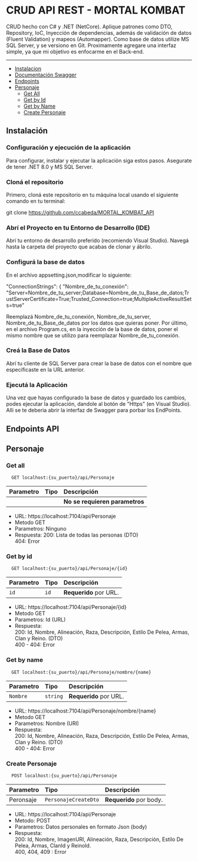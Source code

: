 # CRUD API REST - MORTAL KOMBAT

CRUD hecho con C# y .NET (NetCore). Aplique patrones como DTO, Repository, IoC, Inyección de dependencias, además de validación de datos (Fluent Validation) y mapeos (Automapper). Como base de datos utilize MS SQL Server, y se versiono en Git.
Proximamente agregare una interfaz simple, ya que mi objetivo es enfocarme en el Back-end.



---
- [Instalacion](#instalación)
- [Documentación Swagger](#documentación-swagger)
- [Endpoints](#endpoints-api)
- [Personaje](#Personaje)
	- [Get All](#get-all)
   	- [Get by Id](#get-by-id)
  - [Get by Name](#get-by-name)
  - [Create Personaje](#create-personaje)
   

## Instalación

### Configuración y ejecución de la aplicación
Para configurar, instalar y ejecutar la aplicación siga estos pasos. Asegurate de tener .NET 8.0 y MS SQL Server.

### Cloná el repositorio
Primero, cloná este repositorio en tu máquina local usando el siguiente comando en tu terminal:

git clone https://github.com/ccabeda/MORTAL_KOMBAT_API

### Abrí el Proyecto en tu Entorno de Desarrollo (IDE)
Abrí tu entorno de desarrollo preferido (recomiendo Visual Studio). Navegá hasta la carpeta del proyecto que acabas de clonar y ábrilo.

### Configurá la base de datos
En el archivo appsetting.json,modificar lo siguiente:

"ConnectionStrings": {
  "Nombre_de_tu_conexión": "Server=Nombre_de_tu_server;Database=Nombre_de_tu_Base_de_datos;TrustServerCertificate=True;Trusted_Connection=true;MultipleActiveResultSets=true"
   
Reemplazá Nombre_de_tu_conexión, Nombre_de_tu_server, Nombre_de_tu_Base_de_datos por los datos que quieras poner.
Por último, en el archivo Program.cs, en la inyección de la base de datos, poner el mismo nombre que se utilizo para reemplazar Nombre_de_tu_conexión.

### Creá la Base de Datos
Abrí tu cliente de SQL Server para crear la base de datos con el nombre que especificaste en la URL anterior.

### Ejecutá la Aplicación
Una vez que hayas configurado la base de datos y guardado los cambios, podes ejecutar la aplicación, dandole al botón de "Https" (en Visual Studio). Alli se te deberia abrir la interfaz de Swagger para porbar los EndPoints.

## Endpoints API

## Personaje

### Get all

```http
  GET localhost:{su_puerto}/api/Personaje
```

| Parametro | Tipo     | Descripción                     |
| :-------- | :------- | :-------------------------------- |
|      |  | **No se requieren parametros**  |

- URL: https://localhost:7104/api/Personaje
- Metodo GET
- Parametros:
	Ninguno
- Respuesta:
	200: Lista de todas las personas (DTO)  
	404: Error

### Get by id

```http
  GET localhost:{su_puerto}/api/Personaje/{id}
```

| Parametro | Tipo     | Descripción                     |
| :-------- | :------- | :-------------------------------- |
| `id`      | `id` | **Requerido** por URL.  |

- URL: https://localhost:7104/api/Personaje/{id}
- Metodo GET
- Parametros:
  	Id (URL)
- Respuesta:  
	200: Id, Nombre, Alineación, Raza, Descripción, Estilo De Pelea, Armas, Clan y Reino. (DTO)  
	400 - 404: Error

### Get by name

```http
  GET localhost:{su_puerto}/api/Personaje/nombre/{name}
```

| Parametro | Tipo     | Descripción                     |
| :-------- | :------- | :-------------------------------- |
| `Nombre`  | `string` | **Requerido** por URL.  |

- URL: https://localhost:7104/api/Personaje/nombre/{name}
- Metodo GET
- Parametros:
  	Nombre (URl)
- Respuesta:  
	200: Id, Nombre, Alineación, Raza, Descripción, Estilo De Pelea, Armas, Clan y Reino. (DTO)  
	400 - 404: Error

### Create Personaje

```http
  POST localhost:{su_puerto}/api/Personaje
```

| Parametro | Tipo     | Descripción              |
| :-------- | :------- | :------------------------- |
| Peronsaje | `PersonajeCreateDto` | **Requerido** por body.  |

- URL: https://localhost:7104/api/Personaje
- Metodo: POST
- Parametros:
  	Datos personales en formato Json (body)
- Respuesta:  
	200: Id, Nombre, ImagenURl, Alineación, Raza, Descripción, Estilo De Pelea, Armas, ClanId y ReinoId.  
	400, 404, 409 : Error


